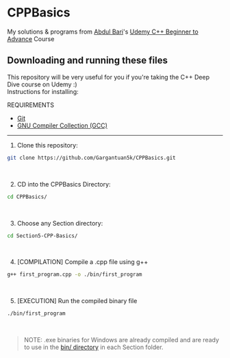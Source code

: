 ﻿# CPPBasics

My solutions & programs from <a href="https://github.com/mohammedabdulbari/">Abdul Bari</a>'s <a href="https://www.udemy.com/course/cpp-deep-dive/">Udemy C++ Beginner to Advance</a> Course

## Downloading and running these files
This repository will be very useful for you if you're taking the C++ Deep Dive course on Udemy :)<br />
Instructions for installing:<br />

REQUIREMENTS <br />
* <a href="https://git-scm.org/download">Git</a></li>
* <a href="https://sourceforge.net/projects/mingw/">GNU Compiler Collection (GCC)</a></li>
</ol>

<hr>

1. Clone this repository:
```sh
git clone https://github.com/Gargantuan5k/CPPBasics.git
```
<br />

2. CD into the CPPBasics Directory:
```sh
cd CPPBasics/
```
<br />

3. Choose any Section directory:
```sh
cd Section5-CPP-Basics/
```
<br />

4. [COMPILATION] Compile a .cpp file using g++
```sh
g++ first_program.cpp -o ./bin/first_program
```
<br />

5. [EXECUTION] Run the compiled binary file
```sh
./bin/first_program
```
<br />

> NOTE: .exe binaries for Windows are already compiled and are ready to use in the <a href="https://github.com/Gargantuan5k/CPPBasics/tree/master/Section5-CPP-Basics/bin">bin/ directory</a> in each Section folder.
